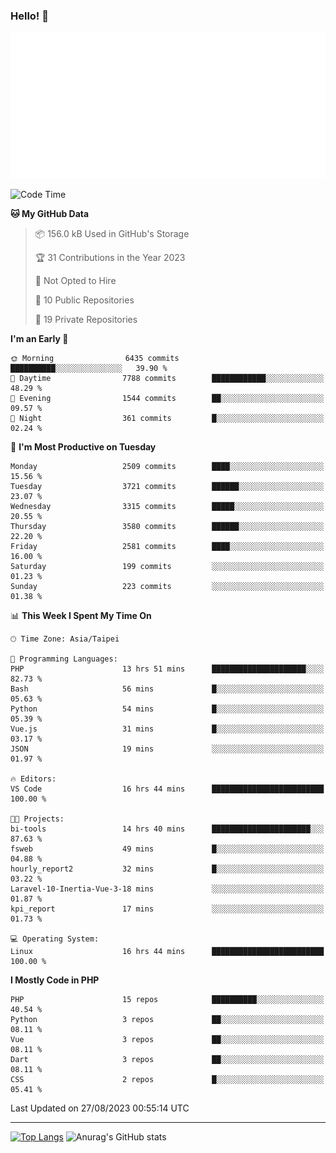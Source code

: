 ### Hello! 👋

![Metrics](/metrics.classic.svg)

<!--START_SECTION:waka-->
![Code Time](http://img.shields.io/badge/Code%20Time-572%20hrs%2046%20mins-blue)

**🐱 My GitHub Data** 

> 📦 156.0 kB Used in GitHub's Storage 
 > 
> 🏆 31 Contributions in the Year 2023
 > 
> 🚫 Not Opted to Hire
 > 
> 📜 10 Public Repositories 
 > 
> 🔑 19 Private Repositories 
 > 
**I'm an Early 🐤** 

```text
🌞 Morning                6435 commits        ██████████░░░░░░░░░░░░░░░   39.90 % 
🌆 Daytime                7788 commits        ████████████░░░░░░░░░░░░░   48.29 % 
🌃 Evening                1544 commits        ██░░░░░░░░░░░░░░░░░░░░░░░   09.57 % 
🌙 Night                  361 commits         █░░░░░░░░░░░░░░░░░░░░░░░░   02.24 % 
```
📅 **I'm Most Productive on Tuesday** 

```text
Monday                   2509 commits        ████░░░░░░░░░░░░░░░░░░░░░   15.56 % 
Tuesday                  3721 commits        ██████░░░░░░░░░░░░░░░░░░░   23.07 % 
Wednesday                3315 commits        █████░░░░░░░░░░░░░░░░░░░░   20.55 % 
Thursday                 3580 commits        ██████░░░░░░░░░░░░░░░░░░░   22.20 % 
Friday                   2581 commits        ████░░░░░░░░░░░░░░░░░░░░░   16.00 % 
Saturday                 199 commits         ░░░░░░░░░░░░░░░░░░░░░░░░░   01.23 % 
Sunday                   223 commits         ░░░░░░░░░░░░░░░░░░░░░░░░░   01.38 % 
```


📊 **This Week I Spent My Time On** 

```text
🕑︎ Time Zone: Asia/Taipei

💬 Programming Languages: 
PHP                      13 hrs 51 mins      █████████████████████░░░░   82.73 % 
Bash                     56 mins             █░░░░░░░░░░░░░░░░░░░░░░░░   05.63 % 
Python                   54 mins             █░░░░░░░░░░░░░░░░░░░░░░░░   05.39 % 
Vue.js                   31 mins             █░░░░░░░░░░░░░░░░░░░░░░░░   03.17 % 
JSON                     19 mins             ░░░░░░░░░░░░░░░░░░░░░░░░░   01.97 % 

🔥 Editors: 
VS Code                  16 hrs 44 mins      █████████████████████████   100.00 % 

🐱‍💻 Projects: 
bi-tools                 14 hrs 40 mins      ██████████████████████░░░   87.63 % 
fsweb                    49 mins             █░░░░░░░░░░░░░░░░░░░░░░░░   04.88 % 
hourly_report2           32 mins             █░░░░░░░░░░░░░░░░░░░░░░░░   03.22 % 
Laravel-10-Inertia-Vue-3-18 mins             ░░░░░░░░░░░░░░░░░░░░░░░░░   01.87 % 
kpi_report               17 mins             ░░░░░░░░░░░░░░░░░░░░░░░░░   01.73 % 

💻 Operating System: 
Linux                    16 hrs 44 mins      █████████████████████████   100.00 % 
```

**I Mostly Code in PHP** 

```text
PHP                      15 repos            ██████████░░░░░░░░░░░░░░░   40.54 % 
Python                   3 repos             ██░░░░░░░░░░░░░░░░░░░░░░░   08.11 % 
Vue                      3 repos             ██░░░░░░░░░░░░░░░░░░░░░░░   08.11 % 
Dart                     3 repos             ██░░░░░░░░░░░░░░░░░░░░░░░   08.11 % 
CSS                      2 repos             █░░░░░░░░░░░░░░░░░░░░░░░░   05.41 % 
```




 Last Updated on 27/08/2023 00:55:14 UTC
<!--END_SECTION:waka-->

<hr>

<span style="display:inline-block">[![Top Langs](https://github-readme-stats.vercel.app/api/top-langs/?username=maureendadap&layout=compact&theme=transparent)](https://github.com/anuraghazra/github-readme-stats)</span>
<span style="display:inline-block">![Anurag's GitHub stats](https://github-readme-stats.vercel.app/api?username=maureendadap&show_icons=true&theme=transparent&count_private=true)</span>

<!--
**MaureenDadap/maureendadap** is a ✨ _special_ ✨ repository because its `README.md` (this file) appears on your GitHub profile.

Here are some ideas to get you started:

- 🔭 I’m currently working on ...
- 🌱 I’m currently learning ...
- 👯 I’m looking to collaborate on ...
- 🤔 I’m looking for help with ...
- 💬 Ask me about ...
- 📫 How to reach me: ...
- 😄 Pronouns: ...
- ⚡ Fun fact: ...
-->
